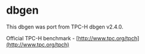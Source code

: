 dbgen
========

This dbgen was port from TPC-H dbgen v2.4.0.

Official TPC-H benchmark - [http://www.tpc.org/tpch](http://www.tpc.org/tpch)